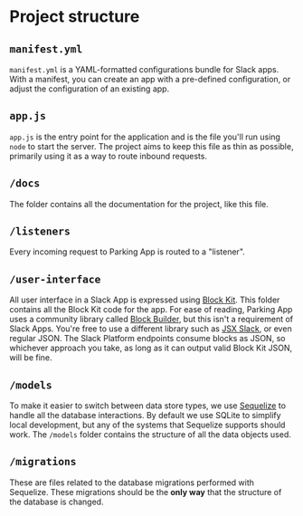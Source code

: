 # Project structure

## `manifest.yml`

`manifest.yml` is a YAML-formatted configurations bundle for Slack apps. With a manifest, you can create an app with a pre-defined configuration, or adjust the configuration of an existing app.

## `app.js`

`app.js` is the entry point for the application and is the file you'll run using `node` to start the server. The project aims to keep this file as thin as possible, primarily using it as a way to route inbound requests.

## `/docs`

The folder contains all the documentation for the project, like this file.

## `/listeners`

Every incoming request to Parking App is routed to a "listener".

## `/user-interface`

All user interface in a Slack App is expressed using [Block Kit](https://api.slack.com/block-kit). This folder contains all the Block Kit code for the app. For ease of reading, Parking App uses a community library called [Block Builder](https://github.com/raycharius/slack-block-builder/), but this isn't a requirement of Slack Apps. You're free to use a different library such as [JSX Slack](https://github.com/yhatt/jsx-slack), or even regular JSON. The Slack Platform endpoints consume blocks as JSON, so whichever approach you take, as long as it can output valid Block Kit JSON, will be fine.

## `/models`

To make it easier to switch between data store types, we use [Sequelize](https://sequelize.org/) to handle all the database interactions. By default we use SQLite to simplify local development, but any of the systems that Sequelize supports should work. The `/models` folder contains the structure of all the data objects used.

## `/migrations`

These are files related to the database migrations performed with Sequelize. These migrations should be the **only way** that the structure of the database is changed.